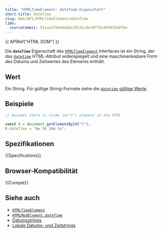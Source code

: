 ```yaml
---
title: "HTMLTimeElement: dateTime-Eigenschaft"
short-title: dateTime
slug: Web/API/HTMLTimeElement/dateTime
l10n:
  sourceCommit: 51caa17b040ab8c591d1c9e38ff9c859935b8fbe
---
```


{{ APIRef("HTML DOM") }}

Die
**`dateTime`**
Eigenschaft des [`HTMLTimeElement`](/de/docs/Web/API/HTMLTimeElement) Interfaces ist ein String, der das [`datetime`](/de/docs/Web/HTML/Element/time#datetime) HTML-Attribut widerspiegelt und eine maschinenlesbare Form des Datums und Zeitwertes des Elements enthält.

## Wert

Ein String. Für gültige String-Formate siehe die [`datetime` gültige Werte](/de/docs/Web/HTML/Element/time#valid_datetime_values).

## Beispiele

```js
// Assumes there is <time id="t"> element in the HTML

const t = document.getElementById("t");
t.dateTime = "6w 5h 34m 5s";
```

## Spezifikationen

{{Specifications}}

## Browser-Kompatibilität

{{Compat}}

## Siehe auch

- [`HTMLTimeElement`](/de/docs/Web/API/HTMLTimeElement)
- [`HTMLModElement.dateTime`](/de/docs/Web/API/HTMLModElement/dateTime)
- [Datumsstrings](/de/docs/Web/HTML/Date_and_time_formats#date_strings)
- [Lokale Datums- und Zeitstrings](/de/docs/Web/HTML/Date_and_time_formats#local_date_and_time_strings)
